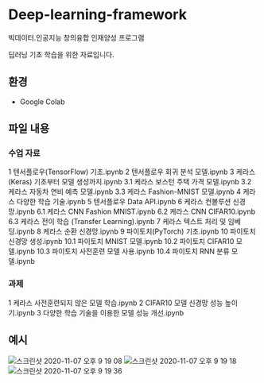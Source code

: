 # Deep-learning-framework

빅데이터․인공지능 창의융합 인재양성 프로그램

딥러닝 기초 학습을 위한 자료입니다.

## 환경
- Google Colab

## 파일 내용
 
### 수업 자료

1 텐서플로우(TensorFlow) 기초.ipynb
2 텐서플로우 회귀 분석 모델.ipynb
3 케라스(Keras) 기초부터 모델 생성까지.ipynb
3.1 케라스 보스턴 주택 가격 모델.ipynb
3.2 케라스 자동차 연비 예측 모델.ipynb
3.3 케라스 Fashion-MNIST 모델.ipynb
4 케라스 다양한 학습 기술.ipynb
5 텐서플로우 Data API.ipynb
6 케라스 컨볼루션 신경망.ipynb
6.1 케라스 CNN Fashion MNIST.ipynb
6.2 케라스 CNN CIFAR10.ipynb
6.3 케라스 전이 학습 (Transfer Learning).ipynb
7 케라스 텍스트 처리 및 임베딩.ipynb
8 케라스 순환 신경망.ipynb
9 파이토치(PyTorch) 기초.ipynb
10 파이토치 신경망 생성.ipynb
10.1 파이토치 MNIST 모델.ipynb
10.2 파이토치 CIFAR10 모델.ipynb
10.3 파이토치 사전훈련 모델 사용.ipynb
10.4 파이토치 RNN 분류 모델.ipynb

### 과제
1 케라스 사전훈련되지 않은 모델 학습.ipynb
2 CIFAR10 모델 신경망 성능 높이기.ipynb
3 다양한 학습 기술을 이용한 모델 성능 개선.ipynb


## 예시
![스크린샷 2020-11-07 오후 9 19 08](https://user-images.githubusercontent.com/42991070/98440916-ff4f2d00-213e-11eb-817a-498de60bd374.png)
![스크린샷 2020-11-07 오후 9 19 18](https://user-images.githubusercontent.com/42991070/98440920-01b18700-213f-11eb-8f53-23f7fb519768.png)
![스크린샷 2020-11-07 오후 9 19 36](https://user-images.githubusercontent.com/42991070/98440922-024a1d80-213f-11eb-9d79-b08359b4251d.png)

